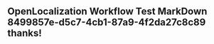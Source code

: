 <properties
ms.topic="hero-topic"
ms.test1="hero-topic"
ms.test2="test"/>


## OpenLocalization Workflow Test MarkDown 8499857e-d5c7-4cb1-87a9-4f2da27c8c89 thanks!



<!--HONumber=Sep16_HO1-->


